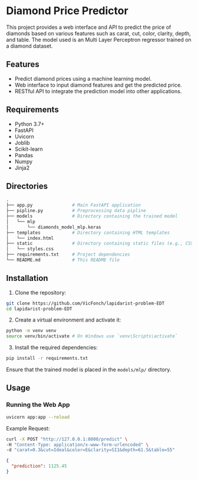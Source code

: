 # Diamond Price Predictor

This project provides a web interface and API to predict the price of diamonds based on various features such as carat, cut, color, clarity, depth, and table. The model used is an Multi Layer Perceptron regressor trained on a diamond dataset.

## Features

- Predict diamond prices using a machine learning model.
- Web interface to input diamond features and get the predicted price.
- RESTful API to integrate the prediction model into other applications.

## Requirements

- Python 3.7+
- FastAPI
- Uvicorn
- Joblib
- Scikit-learn
- Pandas
- Numpy
- Jinja2

## Directories

```graphql
.
├── app.py               # Main FastAPI application
├── pipline.py           # Preprocessing data pipline
├── models               # Directory containing the trained model
│   └── mlp
│       └── diamonds_model_mlp.keras
├── templates            # Directory containing HTML templates
│   └── index.html
├── static               # Directory containing static files (e.g., CSS)
│   └── styles.css
├── requirements.txt     # Project dependencies
└── README.md            # This README file

```

## Installation

1. Clone the repository:

```bash
git clone https://github.com/VicFonch/lapidarist-problem-EDT
cd lapidarist-problem-EDT
```

2. Create a virtual environment and activate it:

```bash
python -m venv venv
source venv/bin/activate # On Windows use `venv\Scripts\activate`
```

3. Install the required dependencies:

```bash
pip install -r requirements.txt
```

Ensure that the trained model is placed in the `models/mlp/` directory.

## Usage

### Running the Web App

```bash
uvicorn app:app --reload
```

Example Request:

```bash
curl -X POST "http://127.0.0.1:8000/predict" \
-H "Content-Type: application/x-www-form-urlencoded" \
-d "carat=0.3&cut=Ideal&color=E&clarity=SI1&depth=61.5&table=55"
```

```json
{
  "prediction": 1125.45
}
```
